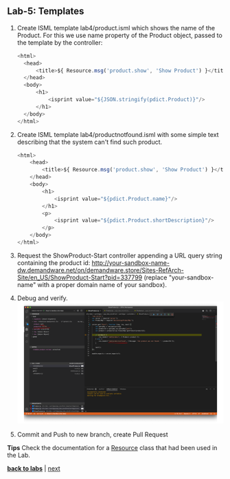 ## Lab-5: Templates

1. Create ISML template lab4/product.isml which shows the name of the Product. For this we use name property of the Product object, passed to the template by the controller:
      ```javascript
    <html>
        <head>
            <title>${ Resource.msg('product.show', 'Show Product') }</title>
        </head>
        <body>
            <h1>
                <isprint value="${JSON.stringify(pdict.Product)}"/>
            </h1>
        </body>
    </html>

    ```

2. Create ISML template lab4/productnotfound.isml with some simple text describing that the system can't find such product.

    ```javascript
    <html>
        <head>
            <title>${ Resource.msg('product.show', 'Show Product') }</title>
        </head>
        <body>
            <h1>
                <isprint value="${pdict.Product.name}"/>
            </h1>
            <p>
                <isprint value="${pdict.Product.shortDescription}"/>
            </p>
        </body>
    </html>

    ```
3. Request the ShowProduct-Start controller appending a URL query string containing the product id:
   http://your-sandbox-name-dw.demandware.net/on/demandware.store/Sites-RefArch-Site/en_US/ShowProduct-Start?pid=337799 (replace "your-sandbox-name" with a proper domain name of your sandbox).

4. Debug and verify.
        ![](../assets/img/lab-5-debug.png)
        
5. Commit and Push to new branch, create Pull Request

**Tips**
Check the documentation for a [Resource](https://documentation.b2c.commercecloud.salesforce.com/DOC1/index.jsp?topic=%2Fcom.demandware.dochelp%2FDWAPI%2Fscriptapi%2Fhtml%2Fapi%2Fclass_dw_web_Resource.html&resultof=%22%52%65%73%6f%75%72%63%65%22%20%22%72%65%73%6f%75%72%63%22%20) class that had been used in the Lab.


[**back to labs**](../README.md) | [next](../lab-6/readme.md)
